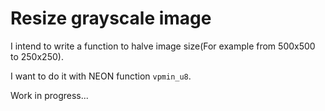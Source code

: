 # Resize grayscale image

I intend to write a function to halve image size(For example from 500x500 to 250x250).

I want to do it with NEON function `vpmin_u8`.

Work in progress...

